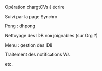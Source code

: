 Opération chargtCVs à écrire

Suivi par la page Synchro

Pong : dhpong  

Nettoyage des IDB non joignables (sur Org ?)

Menu : gestion des IDB

Traitement des notifications Ws

etc.
